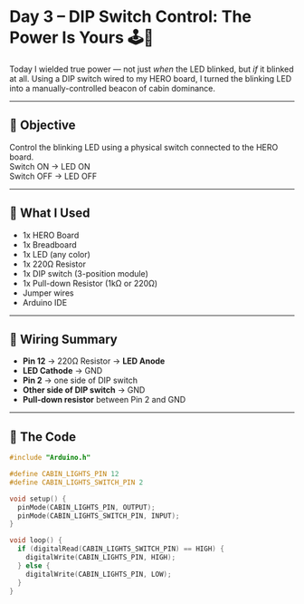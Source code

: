 # Day 3 – DIP Switch Control: The Power Is Yours 🕹️🔦

Today I wielded true power — not just *when* the LED blinked, but *if* it blinked at all. Using a DIP switch wired to my HERO board, I turned the blinking LED into a manually-controlled beacon of cabin dominance.

---

## 🔧 Objective

Control the blinking LED using a physical switch connected to the HERO board.  
Switch ON → LED ON  
Switch OFF → LED OFF

---

## 🧪 What I Used

- 1x HERO Board
- 1x Breadboard
- 1x LED (any color)
- 1x 220Ω Resistor
- 1x DIP switch (3-position module)
- 1x Pull-down Resistor (1kΩ or 220Ω)
- Jumper wires
- Arduino IDE

---

## 🔌 Wiring Summary

- **Pin 12** → 220Ω Resistor → **LED Anode**
- **LED Cathode** → GND
- **Pin 2** → one side of DIP switch
- **Other side of DIP switch** → GND
- **Pull-down resistor** between Pin 2 and GND

---

## 💾 The Code

```cpp
#include "Arduino.h"

#define CABIN_LIGHTS_PIN 12
#define CABIN_LIGHTS_SWITCH_PIN 2

void setup() {
  pinMode(CABIN_LIGHTS_PIN, OUTPUT);
  pinMode(CABIN_LIGHTS_SWITCH_PIN, INPUT);
}

void loop() {
  if (digitalRead(CABIN_LIGHTS_SWITCH_PIN) == HIGH) {
    digitalWrite(CABIN_LIGHTS_PIN, HIGH);
  } else {
    digitalWrite(CABIN_LIGHTS_PIN, LOW);
  }
}
